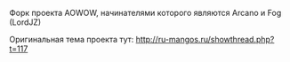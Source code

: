 Форк проекта AOWOW, начинателями которого являются Arcano и Fog (LordJZ)

Оригинальная тема проекта тут: http://ru-mangos.ru/showthread.php?t=117
